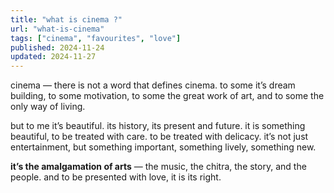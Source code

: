 ```yaml
---
title: "what is cinema ?"
url: "what-is-cinema"
tags: ["cinema", "favourites", "love"]
published: 2024-11-24
updated: 2024-11-27
---
```


cinema — there is not a word that defines cinema. to some it’s dream building, to some motivation, to some the great work of art, and to some the only way of living.

but to me it’s beautiful. its history, its present and future. it is something beautiful, to be treated with care. to be treated with delicacy. it’s not just entertainment, but something important, something lively, something new.

**it’s the amalgamation of arts** — the music, the chitra, the story, and the people. and to be presented with love, it is its right.

